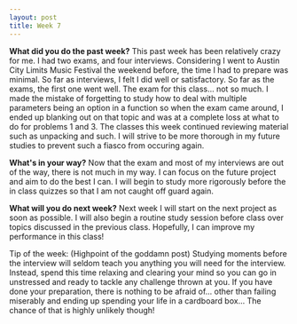 ```yaml
---
layout: post
title: Week 7
---
```


<b>What did you do the past week?</b>
This past week has been relatively crazy for me. I had two exams, and four interviews. Considering I went to Austin City Limits Music Festival the weekend before, the time I had to prepare was minimal. So far as interviews, I felt I did well or satisfactory. So far as the exams, the first one went well. The exam for this class... not so much. I made the mistake of forgetting to study how to deal with multiple parameters being an option in a function so when the exam came around, I ended up blanking out on that topic and was at a complete loss at what to do for problems 1 and 3. The classes this week continued reviewing material such as unpacking and such. I will strive to be more thorough in my future studies to prevent such a fiasco from occuring again.
	
<b>What's in your way?</b>
Now that the exam and most of my interviews are out of the way, there is not much in my way. I can focus on the future project and aim to do the best I can. I will begin to study more rigorously before the in class quizzes so that I am not caught off guard again.

<b>What will you do next week?</b>
Next week I will start on the next project as soon as possible. I will also begin a routine study session before class over topics discussed in the previous class. Hopefully, I can improve my performance in this class!

Tip of the week: (Highpoint of the goddamn post) Studying moments before the interview will seldom teach you anything you will need for the interview. Instead, spend this time relaxing and clearing your mind so you can go in unstressed and ready to tackle any challenge thrown at you. If you have done your preparation, there is nothing to be afraid of... other than failing miserably and ending up spending your life in a cardboard box... The chance of that is highly unlikely though!

